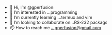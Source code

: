 - 👋 Hi, I’m @gperfusion
- 👀 I’m interested in ...programming
- 🌱 I’m currently learning ...termux and vim
- 💞️ I’m looking to collaborate on ..RS-232 packags
- 📫 How to reach me ...gperfusion@gmail.com

<!---
gperfusion/gperfusion is a ✨ special ✨ repository because its `README.md` (this file) appears on your GitHub profile.
You can click the Preview link to take a look at your changes.
--->
